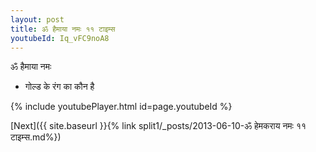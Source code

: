 ```yaml
---
layout: post
title: ॐ हैमाया नमः ११ टाइम्स
youtubeId: Iq_vFC9noA8
---
```

 
 
 ॐ हैमाया नमः  
 
 -  गोल्ड के रंग का कौन है 
 
  
 
  
 
 
 
 
 
 


{% include youtubePlayer.html id=page.youtubeId %}
 
[Next]({{ site.baseurl }}{% link  split1/_posts/2013-06-10-ॐ हेमकराय नमः ११ टाइम्स.md%})
 
